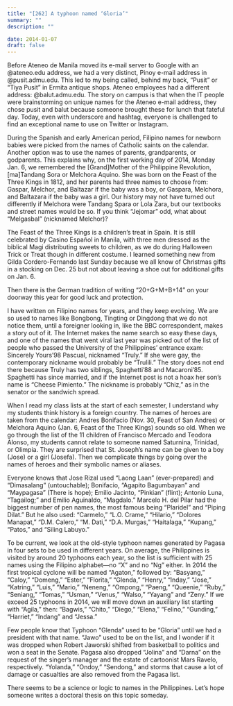 ```yaml
---
title: "[262] A typhoon named ‘Gloria’"
summary: ""
description: ""

date: 2014-01-07
draft: false
---
```


Before Ateneo de Manila moved its e-mail server to Google with an @ateneo.edu address, we had a very distinct, Pinoy e-mail address in @pusit.admu.edu. This led to my being called, behind my back, “Pusit” or “Tiya Pusit” in Ermita antique shops. Ateneo employees had a different address: @balut.admu.edu. The story on campus is that when the IT people were brainstorming on unique names for the Ateneo e-mail address, they chose pusit and balut because someone brought these for lunch that fateful day. Today, even with underscore and hashtag, everyone is challenged to find an exceptional name to use on Twitter or Instagram.

During the Spanish and early American period, Filipino names for newborn babies were picked from the names of Catholic saints on the calendar. Another option was to use the names of parents, grandparents, or godparents. This explains why, on the first working day of 2014, Monday Jan. 6, we remembered the [Grand]Mother of the Philippine Revolution, [ma]Tandang Sora or Melchora Aquino. She was born on the Feast of the Three Kings in 1812, and her parents had three names to choose from: Gaspar, Melchor, and Baltazar if the baby was a boy, or Gaspara, Melchora, and Baltazara if the baby was a girl. Our history may not have turned out differently if Melchora were Tandang Spara or Lola Zara, but our textbooks and street names would be so. If you think “Jejomar” odd, what about “Melgasbal” (nicknamed Melchor)?

The Feast of the Three Kings is a children’s treat in Spain. It is still celebrated by Casino Español in Manila, with three men dressed as the biblical Magi distributing sweets to children, as we do during Halloween Trick or Treat though in different costume. I learned something new from Gilda Cordero-Fernando last Sunday because we all know of Christmas gifts in a stocking on Dec. 25 but not about leaving a shoe out for additional gifts on Jan. 6.

Then there is the German tradition of writing “20+G+M+B+14” on your doorway this year for good luck and protection.

I have written on Filipino names for years, and they keep evolving. We are so used to names like Bongbong, Tingting or Dingdong that we do not notice them, until a foreigner looking in, like the BBC correspondent, makes a story out of it. The Internet makes the name search so easy these days, and one of the names that went viral last year was picked out of the list of people who passed the University of the Philippines’ entrance exam: Sincerely Yours’98 Pascual, nicknamed “Truly.” If she were gay, the contemporary nickname would probably be “Trulili.” The story does not end there because Truly has two siblings, Spaghetti’88 and Macaroni’85. Spaghetti has since married, and if the Internet post is not a hoax her son’s name is “Cheese Pimiento.” The nickname is probably “Chiz,” as in the senator or the sandwich spread.

When I read my class lists at the start of each semester, I understand why my students think history is a foreign country. The names of heroes are taken from the calendar: Andres Bonifacio (Nov. 30, Feast of San Andres) or Melchora Aquino (Jan. 6, Feast of the Three Kings) sounds so old. When we go through the list of the 11 children of Francisco Mercado and Teodora Alonso, my students cannot relate to someone named Saturnina, Trinidad, or Olimpia. They are surprised that St. Joseph’s name can be given to a boy (Jose) or a girl (Josefa). Then we complicate things by going over the names of heroes and their symbolic names or aliases.

Everyone knows that Jose Rizal used “Laong Laan” (ever-prepared) and “Dimasalang” (untouchable); Bonifacio, “Agapito Bagumbayan” and “Maypagasa” (There is hope); Emilio Jacinto, “Pinkian” (flint); Antonio Luna, “Tagailog;” and Emilio Aguinaldo, “Magdalo.” Marcelo H. del Pilar had the biggest number of pen names, the most famous being “Plaridel” and “Piping Dilat.” But he also used: “Carmelo,” “L.O. Crame,” “Hilario,” “Dolores Manapat,” “D.M. Calero,” “M. Dati,” “D.A. Murgas,” “Haitalaga,” “Kupang,” “Patos,” and “Siling Labuyo.”

To be current, we look at the old-style typhoon names generated by Pagasa in four sets to be used in different years. On average, the Philippines is visited by around 20 typhoons each year, so the list is sufficient with 25 names using the Filipino alphabet—no “X” and no “Ng” either. In 2014 the first tropical cyclone will be named “Agaton,” followed by: “Basyang,” “Caloy,” “Domeng,” “Ester,” “Florita,” “Glenda,” “Henry,” “Inday,” “Jose,” “Katring,” “Luis,” “Mario,” “Neneng,” “Ompong,” “Paeng,” “Queenie,” “Ruby,” “Seniang,” “Tomas,” “Usman,” “Venus,” “Walso,” “Yayang” and “Zeny.” If we exceed 25 typhoons in 2014, we will move down an auxiliary list starting with “Agila,” then: “Bagwis,” “Chito,” “Diego,” “Elena,” “Felino,” “Gunding,” “Harriet,” “Indang” and “Jessa.”

Few people know that Typhoon “Glenda” used to be “Gloria” until we had a president with that name. “Jawo” used to be on the list, and I wonder if it was dropped when Robert Jaworski shifted from basketball to politics and won a seat in the Senate. Pagasa also dropped “Jolina” and “Darna” on the request of the singer’s manager and the estate of cartoonist Mars Ravelo, respectively. “Yolanda,” “Ondoy,” “Sendong,” and storms that cause a lot of damage or casualties are also removed from the Pagasa list.

There seems to be a science or logic to names in the Philippines. Let’s hope someone writes a doctoral thesis on this topic someday.
